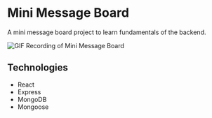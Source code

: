 # Mini Message Board

A mini message board project to learn fundamentals of the backend.

![GIF Recording of Mini Message Board](basic-info-site.gif)

## Technologies

- React
- Express
- MongoDB
- Mongoose
